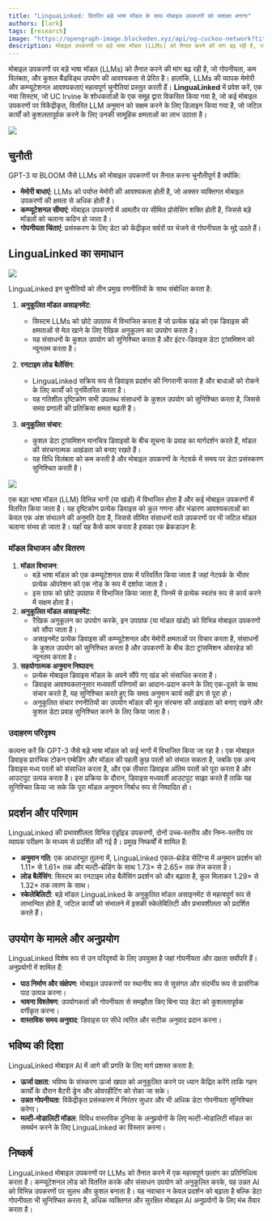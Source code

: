 ```yaml
---
title: "LinguaLinked: वितरित बड़े भाषा मॉडल के साथ मोबाइल उपकरणों को सशक्त बनाना"
authors: [lark]
tags: [research]
image: "https://opengraph-image.blockeden.xyz/api/og-cuckoo-network?title=LinguaLinked: वितरित बड़े भाषा मॉडल के साथ मोबाइल उपकरणों को सशक्त बनाना"
description: मोबाइल उपकरणों पर बड़े भाषा मॉडल (LLMs) को तैनात करने की मांग बढ़ रही है, जो गोपनीयता, कम विलंबता, और कुशल बैंडविड्थ उपयोग की आवश्यकता से प्रेरित है। हालांकि, LLMs की व्यापक मेमोरी और कम्प्यूटेशनल आवश्यकताएं महत्वपूर्ण चुनौतियां प्रस्तुत करती हैं।
---
```


मोबाइल उपकरणों पर बड़े भाषा मॉडल (LLMs) को तैनात करने की मांग बढ़ रही है, जो गोपनीयता, कम विलंबता, और कुशल बैंडविड्थ उपयोग की आवश्यकता से प्रेरित है। हालांकि, LLMs की व्यापक मेमोरी और कम्प्यूटेशनल आवश्यकताएं महत्वपूर्ण चुनौतियां प्रस्तुत करती हैं। **LinguaLinked** में प्रवेश करें, एक नया सिस्टम, जो UC Irvine के शोधकर्ताओं के एक समूह द्वारा विकसित किया गया है, जो कई मोबाइल उपकरणों पर विकेंद्रीकृत, वितरित LLM अनुमान को सक्षम करने के लिए डिज़ाइन किया गया है, जो जटिल कार्यों को कुशलतापूर्वक करने के लिए उनकी सामूहिक क्षमताओं का लाभ उठाता है।

![](https://cuckoo-network.b-cdn.net/2024-07-08-lingualinked.webp)

## चुनौती

GPT-3 या BLOOM जैसे LLMs को मोबाइल उपकरणों पर तैनात करना चुनौतीपूर्ण है क्योंकि:
- **मेमोरी बाधाएं**: LLMs को पर्याप्त मेमोरी की आवश्यकता होती है, जो अक्सर व्यक्तिगत मोबाइल उपकरणों की क्षमता से अधिक होती है।
- **कम्प्यूटेशनल सीमाएं**: मोबाइल उपकरणों में आमतौर पर सीमित प्रोसेसिंग शक्ति होती है, जिससे बड़े मॉडलों को चलाना कठिन हो जाता है।
- **गोपनीयता चिंताएं**: प्रसंस्करण के लिए डेटा को केंद्रीकृत सर्वरों पर भेजने से गोपनीयता के मुद्दे उठते हैं।

## LinguaLinked का समाधान

![](https://cuckoo-network.b-cdn.net/lingualinked.webp)

LinguaLinked इन चुनौतियों को तीन प्रमुख रणनीतियों के साथ संबोधित करता है:

1. **अनुकूलित मॉडल असाइनमेंट**:
   - सिस्टम LLMs को छोटे उपग्राफ में विभाजित करता है जो प्रत्येक खंड को एक डिवाइस की क्षमताओं से मेल खाने के लिए रैखिक अनुकूलन का उपयोग करता है।
   - यह संसाधनों के कुशल उपयोग को सुनिश्चित करता है और इंटर-डिवाइस डेटा ट्रांसमिशन को न्यूनतम करता है।

2. **रनटाइम लोड बैलेंसिंग**:
   - LinguaLinked सक्रिय रूप से डिवाइस प्रदर्शन की निगरानी करता है और बाधाओं को रोकने के लिए कार्यों को पुनर्वितरित करता है।
   - यह गतिशील दृष्टिकोण सभी उपलब्ध संसाधनों के कुशल उपयोग को सुनिश्चित करता है, जिससे समग्र प्रणाली की प्रतिक्रिया क्षमता बढ़ती है।

3. **अनुकूलित संचार**:
   - कुशल डेटा ट्रांसमिशन मानचित्र डिवाइसों के बीच सूचना के प्रवाह का मार्गदर्शन करते हैं, मॉडल की संरचनात्मक अखंडता को बनाए रखते हैं।
   - यह विधि विलंबता को कम करती है और मोबाइल उपकरणों के नेटवर्क में समय पर डेटा प्रसंस्करण सुनिश्चित करती है।

![](https://cuckoo-network.b-cdn.net/lingualinked-lb.webp)

एक बड़ा भाषा मॉडल (LLM) विभिन्न भागों (या खंडों) में विभाजित होता है और कई मोबाइल उपकरणों में वितरित किया जाता है। यह दृष्टिकोण प्रत्येक डिवाइस को कुल गणना और भंडारण आवश्यकताओं का केवल एक अंश संभालने की अनुमति देता है, जिससे सीमित संसाधनों वाले उपकरणों पर भी जटिल मॉडल चलाना संभव हो जाता है। यहाँ यह कैसे काम करता है इसका एक ब्रेकडाउन है:

### मॉडल विभाजन और वितरण

1. **मॉडल विभाजन**:
   - बड़े भाषा मॉडल को एक कम्प्यूटेशनल ग्राफ में परिवर्तित किया जाता है जहां नेटवर्क के भीतर प्रत्येक ऑपरेशन को एक नोड के रूप में दर्शाया जाता है।
   - इस ग्राफ को छोटे उपग्राफ में विभाजित किया जाता है, जिनमें से प्रत्येक स्वतंत्र रूप से कार्य करने में सक्षम होता है।
2. **अनुकूलित मॉडल असाइनमेंट**:
   - रैखिक अनुकूलन का उपयोग करके, इन उपग्राफ (या मॉडल खंडों) को विभिन्न मोबाइल उपकरणों को सौंपा जाता है।
   - असाइनमेंट प्रत्येक डिवाइस की कम्प्यूटेशनल और मेमोरी क्षमताओं पर विचार करता है, संसाधनों के कुशल उपयोग को सुनिश्चित करता है और उपकरणों के बीच डेटा ट्रांसमिशन ओवरहेड को न्यूनतम करता है।
3. **सहयोगात्मक अनुमान निष्पादन**:
   - प्रत्येक मोबाइल डिवाइस मॉडल के अपने सौंपे गए खंड को संसाधित करता है।
   - डिवाइस आवश्यकतानुसार मध्यवर्ती परिणामों का आदान-प्रदान करने के लिए एक-दूसरे के साथ संचार करते हैं, यह सुनिश्चित करते हुए कि समग्र अनुमान कार्य सही ढंग से पूरा हो।
   - अनुकूलित संचार रणनीतियों का उपयोग मॉडल की मूल संरचना की अखंडता को बनाए रखने और कुशल डेटा प्रवाह सुनिश्चित करने के लिए किया जाता है।

### उदाहरण परिदृश्य

कल्पना करें कि GPT-3 जैसे बड़े भाषा मॉडल को कई भागों में विभाजित किया जा रहा है। एक मोबाइल डिवाइस प्रारंभिक टोकन एम्बेडिंग और मॉडल की पहली कुछ परतों को संभाल सकता है, जबकि एक अन्य डिवाइस मध्य परतों को संसाधित करता है, और एक तीसरा डिवाइस अंतिम परतों को पूरा करता है और आउटपुट उत्पन्न करता है। इस प्रक्रिया के दौरान, डिवाइस मध्यवर्ती आउटपुट साझा करते हैं ताकि यह सुनिश्चित किया जा सके कि पूरा मॉडल अनुमान निर्बाध रूप से निष्पादित हो।

## प्रदर्शन और परिणाम

LinguaLinked की प्रभावशीलता विभिन्न एंड्रॉइड उपकरणों, दोनों उच्च-स्तरीय और निम्न-स्तरीय पर व्यापक परीक्षण के माध्यम से प्रदर्शित की गई है। प्रमुख निष्कर्षों में शामिल हैं:

- **अनुमान गति**: एक आधारभूत तुलना में, LinguaLinked एकल-थ्रेडेड सेटिंग्स में अनुमान प्रदर्शन को 1.11× से 1.61× तक और मल्टी-थ्रेडिंग के साथ 1.73× से 2.65× तक तेज करता है।
- **लोड बैलेंसिंग**: सिस्टम का रनटाइम लोड बैलेंसिंग प्रदर्शन को और बढ़ाता है, कुल मिलाकर 1.29× से 1.32× तक त्वरण के साथ।
- **स्केलेबिलिटी**: बड़े मॉडल LinguaLinked के अनुकूलित मॉडल असाइनमेंट से महत्वपूर्ण रूप से लाभान्वित होते हैं, जटिल कार्यों को संभालने में इसकी स्केलेबिलिटी और प्रभावशीलता को प्रदर्शित करते हैं।

## उपयोग के मामले और अनुप्रयोग

LinguaLinked विशेष रूप से उन परिदृश्यों के लिए उपयुक्त है जहां गोपनीयता और दक्षता सर्वोपरि हैं। अनुप्रयोगों में शामिल हैं:

- **पाठ निर्माण और संक्षेपण**: मोबाइल उपकरणों पर स्थानीय रूप से सुसंगत और संदर्भीय रूप से प्रासंगिक पाठ उत्पन्न करना।
- **भावना विश्लेषण**: उपयोगकर्ता की गोपनीयता से समझौता किए बिना पाठ डेटा को कुशलतापूर्वक वर्गीकृत करना।
- **वास्तविक समय अनुवाद**: डिवाइस पर सीधे त्वरित और सटीक अनुवाद प्रदान करना।

## भविष्य की दिशा

LinguaLinked मोबाइल AI में आगे की प्रगति के लिए मार्ग प्रशस्त करता है:

- **ऊर्जा दक्षता**: भविष्य के संस्करण ऊर्जा खपत को अनुकूलित करने पर ध्यान केंद्रित करेंगे ताकि गहन कार्यों के दौरान बैटरी ड्रेन और ओवरहीटिंग को रोका जा सके।
- **उन्नत गोपनीयता**: विकेंद्रीकृत प्रसंस्करण में निरंतर सुधार और भी अधिक डेटा गोपनीयता सुनिश्चित करेगा।
- **मल्टी-मोडालिटी मॉडल**: विविध वास्तविक दुनिया के अनुप्रयोगों के लिए मल्टी-मोडालिटी मॉडल का समर्थन करने के लिए LinguaLinked का विस्तार करना।

## निष्कर्ष

LinguaLinked मोबाइल उपकरणों पर LLMs को तैनात करने में एक महत्वपूर्ण छलांग का प्रतिनिधित्व करता है। कम्प्यूटेशनल लोड को वितरित करके और संसाधन उपयोग को अनुकूलित करके, यह उन्नत AI को विभिन्न उपकरणों पर सुलभ और कुशल बनाता है। यह नवाचार न केवल प्रदर्शन को बढ़ाता है बल्कि डेटा गोपनीयता भी सुनिश्चित करता है, अधिक व्यक्तिगत और सुरक्षित मोबाइल AI अनुप्रयोगों के लिए मंच तैयार करता है।
